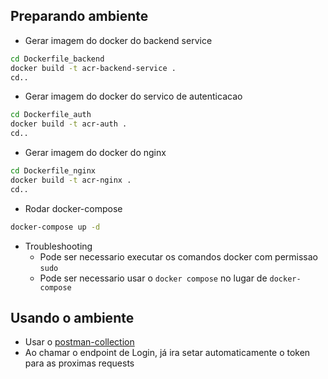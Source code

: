## Preparando ambiente

- Gerar imagem do docker do backend service
```sh
cd Dockerfile_backend
docker build -t acr-backend-service .
cd..
```

- Gerar imagem do docker do servico de autenticacao
```sh
cd Dockerfile_auth
docker build -t acr-auth .
cd..
```

- Gerar imagem do docker do nginx
```sh
cd Dockerfile_nginx
docker build -t acr-nginx .
cd..
```

- Rodar docker-compose
```sh
docker-compose up -d
```

- Troubleshooting
    - Pode ser necessario executar os comandos docker com permissao `sudo`
    - Pode ser necessario usar o `docker compose` no lugar de `docker-compose`

## Usando o ambiente

- Usar o [postman-collection](https://github.com/andreruizrt/acr-gateway/blob/main/DashboardRequest.postman_collection.json)
- Ao chamar o endpoint de Login, já ira setar automaticamente o token para as proximas requests
